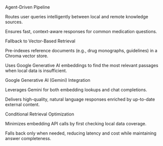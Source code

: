 Agent-Driven Pipeline

Routes user queries intelligently between local and remote knowledge sources.

Ensures fast, context-aware responses for common medication questions.

Fallback to Vector-Based Retrieval

Pre-indexes reference documents (e.g., drug monographs, guidelines) in a Chroma vector store.

Uses Google Generative AI embeddings to find the most relevant passages when local data is insufficient.

Google Generative AI (Gemini) Integration

Leverages Gemini for both embedding lookups and chat completions.

Delivers high-quality, natural language responses enriched by up-to-date external content.

Conditional Retrieval Optimization

Minimizes embedding API calls by first checking local data coverage.

Falls back only when needed, reducing latency and cost while maintaining answer completeness.
